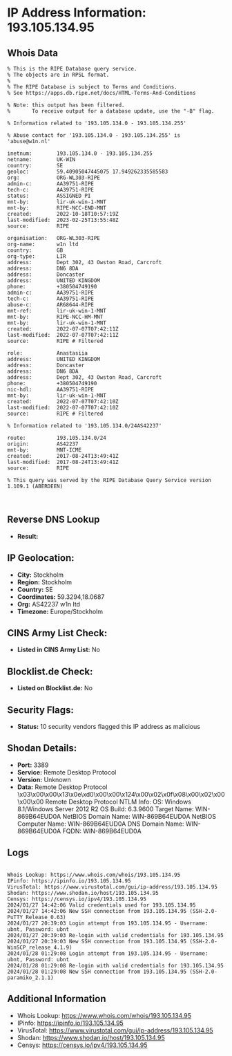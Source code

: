 # IP Address Information: 193.105.134.95

## Whois Data
```
% This is the RIPE Database query service.
% The objects are in RPSL format.
%
% The RIPE Database is subject to Terms and Conditions.
% See https://apps.db.ripe.net/docs/HTML-Terms-And-Conditions

% Note: this output has been filtered.
%       To receive output for a database update, use the "-B" flag.

% Information related to '193.105.134.0 - 193.105.134.255'

% Abuse contact for '193.105.134.0 - 193.105.134.255' is 'abuse@w1n.nl'

inetnum:        193.105.134.0 - 193.105.134.255
netname:        UK-WIN
country:        SE
geoloc:         59.40905047445075 17.949262335585583
org:            ORG-WL303-RIPE
admin-c:        AA39751-RIPE
tech-c:         AA39751-RIPE
status:         ASSIGNED PI
mnt-by:         lir-uk-win-1-MNT
mnt-by:         RIPE-NCC-END-MNT
created:        2022-10-18T10:57:19Z
last-modified:  2023-02-25T13:55:48Z
source:         RIPE

organisation:   ORG-WL303-RIPE
org-name:       w1n ltd
country:        GB
org-type:       LIR
address:        Dept 302, 43 Owston Road, Carcroft
address:        DN6 8DA
address:        Doncaster
address:        UNITED KINGDOM
phone:          +380504749190
admin-c:        AA39751-RIPE
tech-c:         AA39751-RIPE
abuse-c:        AR68644-RIPE
mnt-ref:        lir-uk-win-1-MNT
mnt-by:         RIPE-NCC-HM-MNT
mnt-by:         lir-uk-win-1-MNT
created:        2022-07-07T07:42:11Z
last-modified:  2022-07-07T07:42:11Z
source:         RIPE # Filtered

role:           Anastasiia
address:        UNITED KINGDOM
address:        Doncaster
address:        DN6 8DA
address:        Dept 302, 43 Owston Road, Carcroft
phone:          +380504749190
nic-hdl:        AA39751-RIPE
mnt-by:         lir-uk-win-1-MNT
created:        2022-07-07T07:42:10Z
last-modified:  2022-07-07T07:42:10Z
source:         RIPE # Filtered

% Information related to '193.105.134.0/24AS42237'

route:          193.105.134.0/24
origin:         AS42237
mnt-by:         MNT-ICME
created:        2017-08-24T13:49:41Z
last-modified:  2017-08-24T13:49:41Z
source:         RIPE

% This query was served by the RIPE Database Query Service version 1.109.1 (ABERDEEN)



```
## Reverse DNS Lookup
- **Result:** 

## IP Geolocation:
- **City:** Stockholm
- **Region:** Stockholm
- **Country:** SE
- **Coordinates:** 59.3294,18.0687
- **Org:** AS42237 w1n ltd
- **Timezone:** Europe/Stockholm

## CINS Army List Check:
- **Listed in CINS Army List:** 
No

## Blocklist.de Check:
- **Listed on Blocklist.de:** 
No

## Security Flags:
- **Status:** 10 security vendors flagged this IP address as malicious

## Shodan Details:
- **Port:** 3389
- **Service:** Remote Desktop Protocol
- **Version:** Unknown
- **Data:** Remote Desktop Protocol
\x03\x00\x00\x13\x0e\xd0\x00\x00\x124\x00\x02\x0f\x08\x00\x02\x00\x00\x00
Remote Desktop Protocol NTLM Info:
  OS: Windows 8.1/Windows Server 2012 R2
  OS Build: 6.3.9600
  Target Name: WIN-869B64EUD0A
  NetBIOS Domain Name: WIN-869B64EUD0A
  NetBIOS Computer Name: WIN-869B64EUD0A
  DNS Domain Name: WIN-869B64EUD0A
  FQDN: WIN-869B64EUD0A

## Logs
```

Whois Lookup: https://www.whois.com/whois/193.105.134.95
IPinfo: https://ipinfo.io/193.105.134.95
VirusTotal: https://www.virustotal.com/gui/ip-address/193.105.134.95
Shodan: https://www.shodan.io/host/193.105.134.95
Censys: https://censys.io/ipv4/193.105.134.95
2024/01/27 14:42:06 Valid credentials used for 193.105.134.95
2024/01/27 14:42:06 New SSH connection from 193.105.134.95 (SSH-2.0-PuTTY_Release_0.63)
2024/01/27 20:39:03 Login attempt from 193.105.134.95 - Username: ubnt, Password: ubnt
2024/01/27 20:39:03 Re-login with valid credentials for 193.105.134.95
2024/01/27 20:39:03 New SSH connection from 193.105.134.95 (SSH-2.0-WinSCP_release_4.1.9)
2024/01/28 01:29:08 Login attempt from 193.105.134.95 - Username: ubnt, Password: ubnt
2024/01/28 01:29:08 Re-login with valid credentials for 193.105.134.95
2024/01/28 01:29:08 New SSH connection from 193.105.134.95 (SSH-2.0-paramiko_2.1.1)

```
## Additional Information
- Whois Lookup: https://www.whois.com/whois/193.105.134.95
- IPinfo: https://ipinfo.io/193.105.134.95
- VirusTotal: https://www.virustotal.com/gui/ip-address/193.105.134.95
- Shodan: https://www.shodan.io/host/193.105.134.95
- Censys: https://censys.io/ipv4/193.105.134.95

